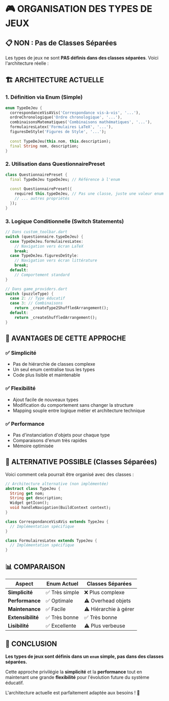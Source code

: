 # 🎮 ORGANISATION DES TYPES DE JEUX

## 📋 NON : Pas de Classes Séparées

Les types de jeux ne sont **PAS définis dans des classes séparées**. Voici l'architecture réelle :

## 🏗️ ARCHITECTURE ACTUELLE

### **1. Définition via Enum (Simple)**
```dart
enum TypeDeJeu {
  correspondanceVisAVis('Correspondance vis-à-vis', '...'),
  ordreChronologique('Ordre chronologique', '...'),
  combinaisonsMatematiques('Combinaisons mathématiques', '...'),
  formulairesLatex('Formulaires LaTeX', '...'),
  figuresDeStyle('Figures de Style', '...');
  
  const TypeDeJeu(this.nom, this.description);
  final String nom, description;
}
```

### **2. Utilisation dans QuestionnairePreset**
```dart
class QuestionnairePreset {
  final TypeDeJeu typeDeJeu; // Référence à l'enum
  
  const QuestionnairePreset({
    required this.typeDeJeu, // Pas une classe, juste une valeur enum
    // ... autres propriétés
  });
}
```

### **3. Logique Conditionnelle (Switch Statements)**
```dart
// Dans custom_toolbar.dart
switch (questionnaire.typeDeJeu) {
  case TypeDeJeu.formulairesLatex:
    // Navigation vers écran LaTeX
    break;
  case TypeDeJeu.figuresDeStyle:
    // Navigation vers écran littérature
    break;
  default:
    // Comportement standard
}

// Dans game_providers.dart
switch (puzzleType) {
  case 2: // Type éducatif
  case 3: // Combinaisons
    return _createType2ShuffledArrangement();
  default:
    return _createShuffledArrangement();
}
```

## 🎯 AVANTAGES DE CETTE APPROCHE

### ✅ **Simplicité**
- Pas de hiérarchie de classes complexe
- Un seul enum centralise tous les types
- Code plus lisible et maintenable

### ✅ **Flexibilité**
- Ajout facile de nouveaux types
- Modification du comportement sans changer la structure
- Mapping souple entre logique métier et architecture technique

### ✅ **Performance**
- Pas d'instanciation d'objets pour chaque type
- Comparaisons d'enum très rapides
- Mémoire optimisée

## 🔄 ALTERNATIVE POSSIBLE (Classes Séparées)

Voici comment cela pourrait être organisé avec des classes :

```dart
// Architecture alternative (non implémentée)
abstract class TypeJeu {
  String get nom;
  String get description;
  Widget getIcon();
  void handleNavigation(BuildContext context);
}

class CorrespondanceVisAVis extends TypeJeu {
  // Implémentation spécifique
}

class FormulairesLatex extends TypeJeu {
  // Implémentation spécifique
}
```

## 📊 COMPARAISON

| Aspect | **Enum Actuel** | **Classes Séparées** |
|--------|-----------------|---------------------|
| **Simplicité** | ✅ Très simple | ❌ Plus complexe |
| **Performance** | ✅ Optimale | ⚠️ Overhead objets |
| **Maintenance** | ✅ Facile | ⚠️ Hiérarchie à gérer |
| **Extensibilité** | ✅ Très bonne | ✅ Très bonne |
| **Lisibilité** | ✅ Excellente | ⚠️ Plus verbeuse |

## 🎉 CONCLUSION

**Les types de jeux sont définis dans un `enum` simple, pas dans des classes séparées.**

Cette approche privilégie la **simplicité** et la **performance** tout en maintenant une grande **flexibilité** pour l'évolution future du système éducatif.

L'architecture actuelle est parfaitement adaptée aux besoins ! 🚀
